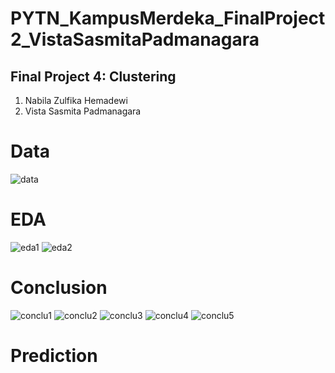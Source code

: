 # PYTN_KampusMerdeka_FinalProject2_VistaSasmitaPadmanagara
## Final Project 4: Clustering

1. Nabila Zulfika Hemadewi
2. Vista Sasmita Padmanagara

# Data
![data](https://user-images.githubusercontent.com/73339446/173399529-6a51116c-8b78-4a5d-b07a-2d93d33738b7.png)

# EDA
![eda1](https://user-images.githubusercontent.com/73339446/174065676-86ba3d62-e392-4c6f-a3b0-25f6d0deeb05.png)
![eda2](https://user-images.githubusercontent.com/73339446/174065696-d219b18e-ffcf-4e34-84e5-f6e71732c518.png)

# Conclusion
![conclu1](https://user-images.githubusercontent.com/73339446/174065716-e19df9b0-692b-4492-9952-5fa5ec521e14.png)
![conclu2](https://user-images.githubusercontent.com/73339446/174065724-202d2ee4-b8a1-46e0-a25a-5fb8053d0915.png)
![conclu3](https://user-images.githubusercontent.com/73339446/174065731-5a9901ae-c922-4c90-81bb-1b883d52f2c5.png)
![conclu4](https://user-images.githubusercontent.com/73339446/174065749-407d2f83-6124-42c9-a8cf-d321db235839.png)
![conclu5](https://user-images.githubusercontent.com/73339446/174065760-8e254200-7562-4a7e-ac79-731a8f03eff2.png)

# Prediction

